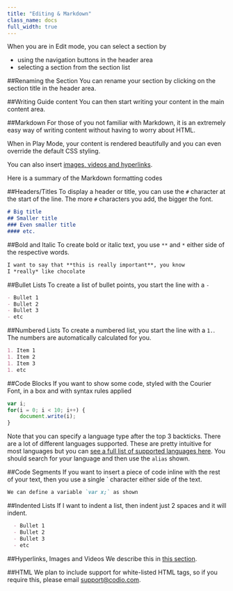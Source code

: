 ```yaml
---
title: "Editing & Markdown"
class_name: docs
full_width: true
---
```


When you are in Edit mode, you can select a section by

- using the navigation buttons in the header area
- selecting a section from the section list

##Renaming the Section
You can rename your section by clicking on the section title in the header area.

##Writing Guide content
You can then start writing your content in the main content area.

##Markdown
For those of you not familiar with Markdown, it is an extremely easy way of writing content without having to worry about HTML.

When in Play Mode, your content is rendered beautifully and you can even override the default CSS styling.

You can also insert [images, videos and hyperlinks](/docs/ide/tools/guides/imvid).

Here is a summary of the Markdown formatting codes

##Headers/Titles
To display a header or title, you can use the `#` character at the start of the line. The more `#` characters you add, the bigger the font.

```markdown
# Big title
## Smaller title
### Even smaller title
#### etc.
```

##Bold and Italic
To create bold or italic text, you use `**` and `*` either side of the respective words.

```markdown
I want to say that **this is really important**, you know
I *really* like chocolate
```

##Bullet Lists
To create a list of bullet points, you start the line with a `-`

```markdown
- Bullet 1
- Bullet 2
- Bullet 3
- etc
```

##Numbered Lists
To create a numbered list, you start the line with a `1.`. The numbers are automatically calculated for you.

```markdown
1. Item 1
1. Item 2
1. Item 3
1. etc
```

##Code Blocks
If you want to show some code, styled with the Courier Font, in a box and with syntax rules applied


```js
var i;
for(i = 0; i < 10; i++) {
    document.write(i);
}
```

Note that you can specify a language type after the top 3 backticks. There are a lot of different languages supported. These are pretty intuitive for most languages but you can [see a full list of supported languages here](https://github.com/github/linguist/blob/master/lib/linguist/languages.yml). You should search for your language and then use the `alias` shown.

##Code Segments
If you want to insert a piece of code inline with the rest of your text, then you use a single ` character either side of the text.

```markdown
We can define a variable `var x;` as shown
```


##Indented Lists
If I want to indent a list, then indent just 2 spaces and it will indent.

```markdown
  - Bullet 1
  - Bullet 2
  - Bullet 3
  - etc
```

##Hyperlinks, Images and Videos
We describe this in [this section](/docs/ide/tools/guides/imvid).

##HTML
We plan to include support for white-listed HTML tags, so if you require this, please email support@codio.com.

